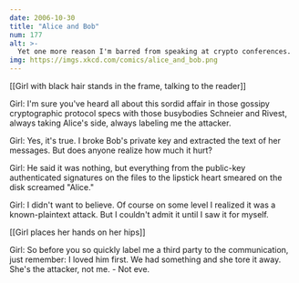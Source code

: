 ```yaml
---
date: 2006-10-30
title: "Alice and Bob"
num: 177
alt: >-
  Yet one more reason I'm barred from speaking at crypto conferences.
img: https://imgs.xkcd.com/comics/alice_and_bob.png
---
```

[[Girl with black hair stands in the frame, talking to the reader]]

Girl: I'm sure you've heard all about this sordid affair in those gossipy cryptographic protocol specs with those busybodies Schneier and Rivest, always taking Alice's side, always labeling me the attacker.

Girl: Yes, it's true.  I broke Bob's private key and extracted the text of her messages.  But does anyone realize how much it hurt?

Girl: He said it was nothing, but everything from the public-key authenticated signatures on the files to the lipstick heart smeared on the disk screamed "Alice."

Girl: I didn't want to believe.  Of course on some level I realized it was a known-plaintext attack.  But I couldn't admit it until I saw it for myself.

[[Girl places her hands on her hips]]

Girl: So before you so quickly label me a third party to the communication, just remember: I loved him first.  We had something and she tore it away.  She's the attacker, not me. - Not eve.

